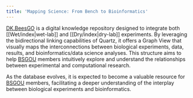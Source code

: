 ```yaml
---
title: 'Mapping Science: From Bench to Bioinformatics'
---
```


[DK.BeesGO](https://www.bs-gou.com/DK.BeesGO/) is a digital knowledge repository designed to integrate both [[Wet/index|wet-lab]] and [[Dry/index|dry-lab]] experiments. By leveraging the bidirectional linking capabilities of Quartz, it offers a Graph View that visually maps the interconnections between biological experiments, data, results, and bioinformatics/data science analyses. This structure aims to help [BSGOU](https://www.bs-gou.com/) members intuitively explore and understand the relationships between experimental and computational research.

As the database evolves, it is expected to become a valuable resource for [BSGOU](https://www.bs-gou.com/) members, facilitating a deeper understanding of the interplay between biological experiments and bioinformatics.